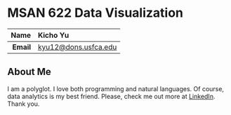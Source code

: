 MSAN 622 Data Visualization
==============================

| **Name**  | Kicho Yu |
|----------:|:------------|
| **Email** | kyu12@dons.usfca.edu |

## About Me ##

I am a polyglot. I love both programming and natural languages. Of course, data analytics is my best friend. Please, check me out more at [LinkedIn](www.linkedin.com/pub/kicho-yu/55/bb9/a64). Thank you.
